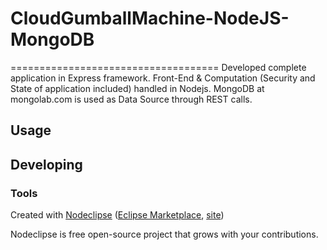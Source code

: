 

# CloudGumballMachine-NodeJS-MongoDB
====================================
Developed complete application in Express framework. Front-End & Computation (Security and State of application included) handled in Nodejs. MongoDB at mongolab.com is used as Data Source through REST calls.



## Usage



## Developing



### Tools

Created with [Nodeclipse](https://github.com/Nodeclipse/nodeclipse-1)
 ([Eclipse Marketplace](http://marketplace.eclipse.org/content/nodeclipse), [site](http://www.nodeclipse.org))   

Nodeclipse is free open-source project that grows with your contributions.
